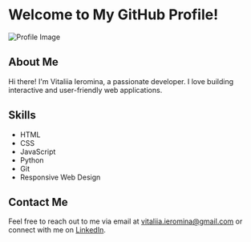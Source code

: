 # Welcome to My GitHub Profile!

![Profile Image](https://lh3.googleusercontent.com/pw/AP1GczPnUFF74TF9E_BCLtwEFdYAyiPqj3HmGWCeTa8loLx6bRfsK95ZB1YVDafjuGeyI4tKSQd_sc7fQxmm7izjZcayuMLIkfhQERptIl5Zz-qvPmCvb--JW4eN5d79_ZCIcMYUHfhJulgfYO84J-Syg3BaCmP1BVhsfRGTvDv2fIyRjxcDK3NHMssNvqbwyZne0dK24X22UMnoZpuPi3R6XKgtSwvCN57Pq8KqHP_oCvxi5rqST8qWaD24675X13j6_NXkJUMm2Yv3f1c5c3EG-4idOvG0UkAHKFlG2qa31UljrGiPMuuONJ-jX4dnQev_LCMmrv7kyGmcSYli5mOyacttjMYudmakA06e95VnQMn_oM0o6TotHqFusVmUGKL9Dcl5BYuMfR-1BxugDUzFBrCEs2V6W7aaG4f7DAKzNb9MTZIoIC_2Q_wkgsdKS8a0OdusQ6ifKvDAcDkDU14qsZLH6kKADC-IoR2cX_sLJzGw7Ita5Kwly4bGNKqz6cfjhOPWoEq5J3vI1tESf7ATBTPbf37QZ_xUn-OLjLzOzvOjuvs1biEYg4-fvkKy2GzuU4I2s9Aoh2bhP0V6jHoEjnkWnKUrSXKpzGHWJTqPvvtQ_scarM0FHxcgC4khsKdBOxU7fCjX44cz8cfg8t0LvMtduAnUzocUuAEvtWXIKNMOqgv-ROlI7kLsXOux3xx5L8H5UsGGBOFZCkbqUwiwKIYvNYRVtuhZgDMnfdDkSFAK4tdPwQ-0JRMgdY97CLypXixv7m9mDKni_GwVdqYzg8KaG4gjqu_bbgnO9ZdFVswGaQGBHRnWmYvI85QFH-EAPGSY4wTAq2vRr4TA8mV5vBfyjlevzVzr_H1cMj6zC_IQdd-_BMAT6ro02Hj07gexDFUFdKW1oiSMrDXFy4TkRgkY9CFRg-uvDwpfa1a87-zJbSIlkVgDlacERB8hYg=w117-h173-s-no-gm?authuser=1)

## About Me
Hi there! I'm Vitaliia Ieromina, a passionate developer. I love building interactive and user-friendly web applications.

## Skills
- HTML
- CSS
- JavaScript
- Python
- Git
- Responsive Web Design

## Contact Me
Feel free to reach out to me via email at [vitaliia.ieromina@gmail.com](mailto:vitaliia.ieromina@gmail.com) or connect with me on [LinkedIn](https://www.linkedin.com/in/vitaliia-ieromina-23a55682/).



